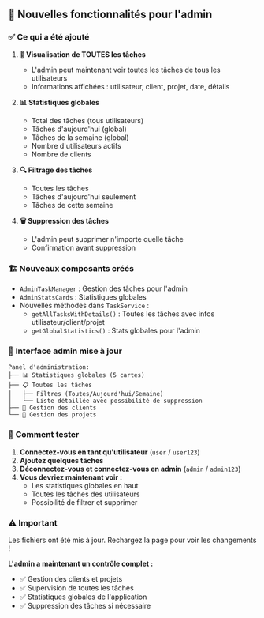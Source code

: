 ## 🎯 **Nouvelles fonctionnalités pour l'admin**

### ✅ **Ce qui a été ajouté**

1. **👀 Visualisation de TOUTES les tâches**
   - L'admin peut maintenant voir toutes les tâches de tous les utilisateurs
   - Informations affichées : utilisateur, client, projet, date, détails

2. **📊 Statistiques globales**
   - Total des tâches (tous utilisateurs)
   - Tâches d'aujourd'hui (global)
   - Tâches de la semaine (global)
   - Nombre d'utilisateurs actifs
   - Nombre de clients

3. **🔍 Filtrage des tâches**
   - Toutes les tâches
   - Tâches d'aujourd'hui seulement
   - Tâches de cette semaine

4. **🗑️ Suppression des tâches**
   - L'admin peut supprimer n'importe quelle tâche
   - Confirmation avant suppression

### 🏗️ **Nouveaux composants créés**

- `AdminTaskManager` : Gestion des tâches pour l'admin
- `AdminStatsCards` : Statistiques globales
- Nouvelles méthodes dans `TaskService` :
  - `getAllTasksWithDetails()` : Toutes les tâches avec infos utilisateur/client/projet
  - `getGlobalStatistics()` : Stats globales pour l'admin

### 🎨 **Interface admin mise à jour**

```
Panel d'administration:
├── 📊 Statistiques globales (5 cartes)
├── 📋 Toutes les tâches
│   ├── Filtres (Toutes/Aujourd'hui/Semaine)
│   └── Liste détaillée avec possibilité de suppression
├── 👥 Gestion des clients
└── 📁 Gestion des projets
```

### 🔧 **Comment tester**

1. **Connectez-vous en tant qu'utilisateur** (`user` / `user123`)
2. **Ajoutez quelques tâches** 
3. **Déconnectez-vous et connectez-vous en admin** (`admin` / `admin123`)
4. **Vous devriez maintenant voir :**
   - Les statistiques globales en haut
   - Toutes les tâches des utilisateurs
   - Possibilité de filtrer et supprimer

### ⚠️ **Important**

Les fichiers ont été mis à jour. Rechargez la page pour voir les changements !

**L'admin a maintenant un contrôle complet :**
- ✅ Gestion des clients et projets
- ✅ Supervision de toutes les tâches
- ✅ Statistiques globales de l'application
- ✅ Suppression des tâches si nécessaire